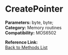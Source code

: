 # CreatePointer

**Parameters:** byte, byte;  
**Category:** Memory routines  
**Compatibility:** MOS6502  

**Reference Link:**  
[Back to Methods List](../../SUMMARY.md)
